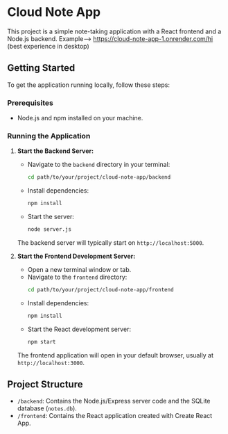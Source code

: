 # Cloud Note App

This project is a simple note-taking application with a React frontend and a Node.js backend.
Example--> https://cloud-note-app-1.onrender.com/hi (best experience in desktop)

## Getting Started

To get the application running locally, follow these steps:

### Prerequisites

*   Node.js and npm installed on your machine.

### Running the Application

1.  **Start the Backend Server:**
    *   Navigate to the `backend` directory in your terminal:
        ```bash
        cd path/to/your/project/cloud-note-app/backend
        ```
    *   Install dependencies:
        ```bash
        npm install
        ```
    *   Start the server:
        ```bash
        node server.js
        ```
    The backend server will typically start on `http://localhost:5000`.

2.  **Start the Frontend Development Server:**
    *   Open a new terminal window or tab.
    *   Navigate to the `frontend` directory:
        ```bash
        cd path/to/your/project/cloud-note-app/frontend
        ```
    *   Install dependencies:
        ```bash
        npm install
        ```
    *   Start the React development server:
        ```bash
        npm start
        ```
    The frontend application will open in your default browser, usually at `http://localhost:3000`.


## Project Structure

*   `/backend`: Contains the Node.js/Express server code and the SQLite database (`notes.db`).
*   `/frontend`: Contains the React application created with Create React App.

